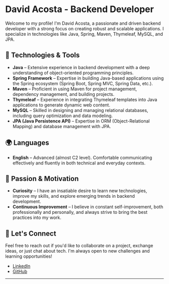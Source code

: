 # David Acosta - Backend Developer

Welcome to my profile! I'm David Acosta, a passionate and driven backend developer with a strong focus on creating robust and scalable applications. I specialize in technologies like Java, Spring, Maven, Thymeleaf, MySQL, and JPA. 

## 🔧 Technologies & Tools

- **Java** – Extensive experience in backend development with a deep understanding of object-oriented programming principles.
- **Spring Framework** – Expertise in building Java-based applications using the Spring ecosystem (Spring Boot, Spring MVC, Spring Data, etc.).
- **Maven** – Proficient in using Maven for project management, dependency management, and building projects.
- **Thymeleaf** – Experience in integrating Thymeleaf templates into Java applications to generate dynamic web content.
- **MySQL** – Skilled in designing and managing relational databases, including query optimization and data modeling.
- **JPA (Java Persistence API)** – Expertise in ORM (Object-Relational Mapping) and database management with JPA.

## 🌍 Languages

- **English** – Advanced (almost C2 level). Comfortable communicating effectively and fluently in both technical and everyday contexts.

## 🚀 Passion & Motivation

- **Curiosity** – I have an insatiable desire to learn new technologies, improve my skills, and explore emerging trends in backend development.
- **Continuous Improvement** – I believe in constant self-improvement, both professionally and personally, and always strive to bring the best practices into my work.

## 💬 Let's Connect

Feel free to reach out if you'd like to collaborate on a project, exchange ideas, or just chat about tech. I'm always open to new challenges and learning opportunities!

- [LinkedIn](https://www.linkedin.com/in/davidracosta) 
- [GitHub](https://github.com/davidacosta86) 

---
